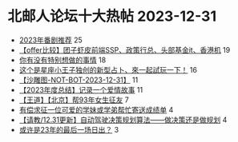 # 北邮人论坛十大热帖 2023-12-31

- [2023年番剧推荐](https://bbs.byr.cn/article/Comic/633299) 25
- [【offer比较】团子虾皮前端SSP、政策行总、头部基金it、香港机](https://bbs.byr.cn/article/Job/2204597) 19
- [你有没有特别想做的事情](https://bbs.byr.cn/article/Talking/6408578) 18
- [这个是星座小王子独创的新型占卜、來一起試玩一下！](https://bbs.byr.cn/article/Constellations/465260) 16
- [【沙雕图-NOT-BOT-2023-12-31】](https://bbs.byr.cn/article/Picture/3356592) 11
- [【2023年度总结】记录一个爱情故事](https://bbs.byr.cn/article/Feeling/3204827) 11
- [【王道】【北京】帮93年女生征友](https://bbs.byr.cn/article/Friends/2049164) 7
- [有偿求征一位可爱的学妹或学弟帮忙寄送成绩单](https://bbs.byr.cn/article/GoAbroad/395613) 4
- [【请教/12.31更新】自动驾驶决策规划算法——做决策还是做规划](https://bbs.byr.cn/article/WorkLife/1208645) 4
- [或许是23年的最后一场日出？](https://bbs.byr.cn/article/Photo/277133) 3


